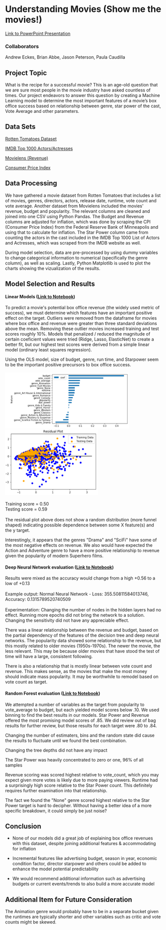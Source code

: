 # Understanding Movies (Show me the movies!)
[Link to PowerPoint Presentation](https://1drv.ms/p/s!AvE7ZETSDzAGhr0IAdU7ePcQ9RYBdQ?e=340f1t)

### Collaborators
Andrew Eckes, Brian Abbe, Jason Peterson, Paula Caudilla


## Project Topic
What is the recipe for a successful movie? This is an age-old question that we are sure most people in the movie industry have asked countless of times. Our project endeavors to answer this question by creating a Machine Learning model to determine the most important features of a movie’s box office success based on relationship between genre, star power of the cast,  Vote Average and other parameters.


## Data Sets
[Rotten Tomatoes Dataset](https://www.kaggle.com/stefanoleone992/rotten-tomatoes-movies-and-critics-datasets)

[IMDB Top 1000 Actors/Actresses](https://www.imdb.com/list/ls058011111/?sort=list_order,asc&mode=detail&page=1)

[Movielens (Revenue)](https://www.kaggle.com/rounakbanik/the-movies-dataset)

[Consumer Price Index](https://www.minneapolisfed.org/about-us/monetary-policy/inflation-calculator/consumer-price-index-1913-)


## Data Processing 
We have gathered a movie dataset from Rotten Tomatoes that includes a list of movies, genres, directors, actors, release date, runtime, vote count and vote average. Another dataset from Movielens included the movies' revenue, budget and popularity. The relevant columns are cleaned and joined into one CSV using Python Pandas. The Budget and Revenue columns are adjusted for inflation, which was done by scraping the CPI (Consumer Price Index) from the Federal Reserve Bank of Minneapolis and using that to calculate for inflation. The Star Power column came from counting the actors in the cast included in the IMDB Top 1000 List of Actors and Actresses, which was scraped from the IMDB website as well. 

During model selection, data are pre-processed by using dummy variables to change categorical information to numerical (specifically the genre column), as well as scaling. Lastly, Python Matplotlib is used to plot the charts showing the vizualization of the results.


## Model Selection and Results

#### Linear Models ([Link to Notebook](https://github.com/brian1581/final-project/blob/master/Jupyter_notebooks/ridge_regression_scaled.ipynb))

To predict a movie's potential box office revenue (the widely used metric of success), we must determine which features have an important positive effect on the target. Outliers were removed from the dataframe for movies where box office and revenue were greater than three standard deviations above the mean.  Removing these outlier movies increased training and test scores roughly 10%. Models that penalized / reduced the magnitude of certain coeficient values were tried (Ridge, Lasso, ElasticNet) to create a better fit, but our highest test scores were derived from a simple linear model (ordinary least squares regression).

Using the OLS model, size of budget, genre, run time, and Starpower seem to be the important positive precursors to box office success. 
<br><br><img src="https://github.com/brian1581/final-project/blob/master/Output/images/linear_reg_coefs.png" width="400"><br>
<img src="https://github.com/brian1581/final-project/blob/master/Output/images/linear_reg_residuals.png" width="300">
<br><br>
Training score = 0.50<br>
Testing score = 0.59
<br><br>
The residual plot above does not show a random distribution (more funnel shaped) indicating possible dependence between some X feature(s) and the y target.

Interestingly, it appears that the genres "Drama" and "SciFi" have some of the most negative effects on revenue. We also would have expected the Action and Adventure genre to have a more positive relationship to revenue given the popularity of modern Superhero films.

#### Deep Neural Network evaluation ([Link to Notebook]( https://github.com/brian1581/final-project/blob/master/Jupyter_notebooks/tomato_model_deep_2_reduce.ipynb))

Results were mixed as the accuracy would change from a high +0.56 to a low of +0.13
<br><br>
Example output:
Normal Neural Network - Loss: 355.50811584013746, Accuracy: 0.1315789520740509
<br><br>
Experimentation:
Changing the number of nodes in the hidden layers had no effect. Running more epochs did not bring the network to a solution. Changing the sensitivity did not have any appreciable effect.

There was a linear relationship between the revenue and budget, based on the partial dependency of the features of the decision tree and deep neural networks.  The popularity data showed some relationship to the revenue, but this mostly related to older movies (1950s-1970s).  The newer the movie, the less relevant.  This may be because older movies that have stood the test of time will have a large, consistent following.

There is also a relationship that is mostly linear between vote count and revenue.  This makes sense, as the movies that make the most money should indicate mass popularity.  It may be worthwhile to remodel based on vote count as target.


#### Random Forest evaluation ([Link to Notebook](https://github.com/brian1581/final-project/blob/master/Jupyter_notebooks/star_forest.ipynb))

We attempted a number of variables as the target from popularity to vote_average to budget, but each yielded model scores below .10. We used binning to find the best results in our models. Star Power and Revenue offered the most promising model scores of .85. We did review out of bag results for further review, but those results for each target were .80 to .84. 

Changing the number of estimaters, bins and the random state did cause the results to fluctuate until we found the best combination.

Changing the tree depths did not have any impact

The Star Power was heavily concentrated to zero or one, 96% of all samples

Revenue scoring was scored highest relative to vote_count, which you may expect given more votes is likely due to more paying viewers. Runtime had a surprisingly high score relative to the Star Power count. This definitely requires further examination into that relationship.

The fact we found the "None" genre scored highest relative to the Star Power target is hard to decipher. Without having a better idea of a more specific breakdown, it could simply be just noise?


## Conclusion
* None of our models did a great job of explaining box office revenues with this dataset, despite joining additional features & accommodating for inflation

* Incremental features like advertising budget, season in year, economic condition factor, director starpower and others could be added to enhance the model potential predictability

* We would recommend additional information such as advertising budgets or current events/trends to also build a more accurate model


## Additional Item for Future Consideration
The Animation genre would probably have to be in a separate bucket given the runtimes are typically shorter and other variables such as critic and vote counts might be skewed.







